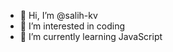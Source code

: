 - 👋 Hi, I’m @salih-kv
- 👀 I’m interested in coding
- 🌱 I’m currently learning JavaScript
<!-- - 💞️ I’m looking to collaborate on ... -->
<!-- - 📫 How to reach me ... -->

<!---
salih-kv/salih-kv is a ✨ special ✨ repository because its `README.md` (this file) appears on your GitHub profile.
You can click the Preview link to take a look at your changes.
--->
